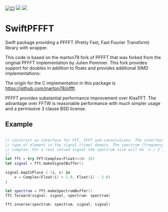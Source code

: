 [![CI](https://github.com/jkl1337/SwiftPFFFT/actions/workflows/swift.yml/badge.svg)](https://github.com/jkl1337/SwiftPFFFT/actions/workflows/swift.yml)
[![](https://img.shields.io/endpoint?url=https%3A%2F%2Fswiftpackageindex.com%2Fapi%2Fpackages%2Fjkl1337%2FSwiftPFFFT%2Fbadge%3Ftype%3Dswift-versions)](https://swiftpackageindex.com/jkl1337/SwiftPFFFT)
[![](https://img.shields.io/endpoint?url=https%3A%2F%2Fswiftpackageindex.com%2Fapi%2Fpackages%2Fjkl1337%2FSwiftPFFFT%2Fbadge%3Ftype%3Dplatforms)](https://swiftpackageindex.com/jkl1337/SwiftPFFFT)

# SwiftPFFFT

Swift package providing a PFFFT (Pretty Fast, Fast Fourier Transform) library with wrapper.

This code is based on the marton78 fork of PFFFT that was forked from the original PFFFT implementation
by Julien Pommier. This fork provides support for doubles in addition to floats and provides additional SIMD implementations:

The origin for the C implementation in this package is https://github.com/marton78/pffft.

PFFFT provides substantial performance improvement over KissFFT. The advantage over FFTW is reasonable
performance with much simpler usage and a permissive 3 clause BSD license.

## Example

``` swift

// construct an interface for FFT, IFFT and convolutions. The interface is parameterized on the
// type of element in the signal (time) domain. The spectrum (frequency) domain type will always be
// complex. For a real valued signal the spectrum size will be `n / 2`, with the packing convention
// 
let fft = try FFT<Complex<Float>>(n: 16)
let signal = fft.makeSignalBuffer()

signal.mapInPlace { (i, v) in
    v = Complex(Float(i) + 1.0, Float(i) - 2.0)
}

let spectrum = fft.makeSpectrumBuffer()
fft.forward(signal: signal, spectrum: spectrum)

fft.inverse(spectrum: spectrum, signal: signal)

```
